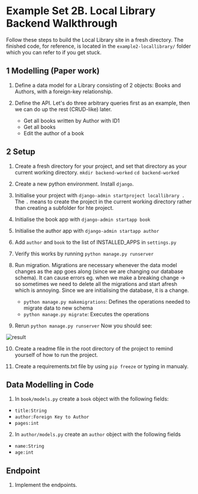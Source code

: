 # Example Set 2B. Local Library Backend Walkthrough

Follow these steps to build the Local Library site in a fresh directory. The finished code, for reference, is located in the ```example2-locallibrary/``` folder which you can refer to if you get stuck.

## 1 Modelling (Paper work)

1. Define a data model for a Library consisting of 2 objects: Books and Authors, with a foreign-key relationship.

2. Define the API. Let's do three arbitrary queries first as an example, then we can do up the rest (CRUD-like) later.
    - Get all books written by Author with ID1
    - Get all books 
    - Edit the author of a book

## 2 Setup

1. Create a fresh directory for your project, and set that directory as your current working directory.
```mkdir backend-worked```
```cd backend-worked```

2. Create a new python environment. Install ```django```.

3. Initialise your project with ```django-admin startproject locallibrary .``` The ```.``` means to create the project in the current working directory rather than creating a subfolder for hte project.

4. Initialise the book app with ```django-admin startapp book```

5. Initialise the author app with ```django-admin startapp author```

6. Add ```author``` and ```book``` to the list of INSTALLED_APPS in ```settings.py```

7. Verify this works by running ```python manage.py runserver```

8. Run migration. Migrations are necessary whenever the data model changes as the app goes along (since we are changing our database schema). It can cause errors eg. when we make a breaking change -> so sometimes we need to delete all the migrations and start afresh which is annoying. Since we are initialising the database, it is a change.
    - ```python manage.py makemigrations```: Defines the operations needed to migrate data to new schema
    - ```python manage.py migrate```: Executes the operations

9. Rerun ```python manage.py runserver``` Now you should see:

![result](./task2-001.PNG)

10. Create a readme file in the root directory of the project to remind yourself of how to run the project.

11. Create a requirements.txt file by using ```pip freeze``` or typing in manualy.


## Data Modelling in Code

1. In ```book/models.py``` create a ```book``` object with the following fields:
- ```title:String```
- ```author:Foreign Key to Author```
- ```pages:int```

2. In ```author/models.py``` create an ```author``` object with the following fields
- ```name:String```
- ```age:int```

## Endpoint 

1. Implement the endpoints.

